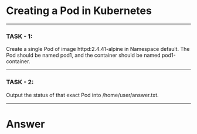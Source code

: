 # Creating a Pod in Kubernetes

---

### TASK - 1:

Create a single Pod of image httpd:2.4.41-alpine in Namespace default. The Pod should be named pod1, and the container should be named pod1-container.

---

### TASK - 2:

Output the status of that exact Pod into /home/user/answer.txt.

---

# Answer
